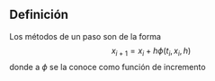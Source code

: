 
## Definición

Los métodos de un paso son de la forma
$$
x_{i+1}=x_{i}+h \phi(t_{i}, x_{i}, h)
$$
donde a $\phi$ se la conoce como función de incremento